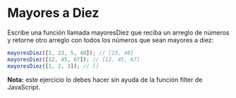 # Mayores a Diez

Escribe una función llamada mayoresDiez que reciba un arreglo de números y retorne otro arreglo con todos los números que sean mayores a diez:

```javascript
mayoresDiez([1, 23, 5, 40]); // [23, 40]
mayoresDiez([12, 45, 67]); // [12, 45, 67]
mayoresDiez([1, 2, 3]); // []
```

**Nota:** este ejercicio lo debes hacer sin ayuda de la función filter de JavaScript.
